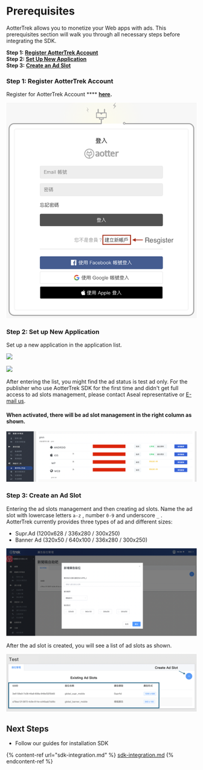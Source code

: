 # Prerequisites

AotterTrek allows you to monetize your Web apps with ads. This prerequisites section will walk you through all necessary steps before integrating the SDK.

**Step 1:** [**Register AotterTrek Account**](../../android/sdk-integration/prerequisites.md#step-1-register-aottertrek-account)****\
**Step 2:** [**Set Up New Application**](../../android/sdk-integration/prerequisites.md#step-2-set-up-new-application)****\
**Step 3:** [**Create an Ad Slot**](../../android/sdk-integration/prerequisites.md#step-3-create-an-ad-slot)

### **Step 1: Register AotterTrek Account**

Register for AotterTrek Account **** [**here**](https://trek.aotter.net)**.**

![](<../../.gitbook/assets/Resgister Account.png>)

### **Step 2: Set up New Application**

Set up a new application in the application list.

![](../../.gitbook/assets/%E8%9E%A2%E5%B9%95%E6%93%B7%E5%8F%96%E7%95%AB%E9%9D%A2%202021-07-01%20102811.png)

![](../../.gitbook/assets/%E8%9E%A2%E5%B9%95%E6%93%B7%E5%8F%96%E7%95%AB%E9%9D%A2%202021-07-01%20102928.png)

After entering the list, you might find the ad status is test ad only. For the publisher who use AotterTrek SDK for the first time and didn't get full access to ad slots management, please contact Aseal representative or [E-mail us](https://aseal.in/contactus).

#### **When activated, there will be ad slot management in the right column as shown.** <a href="#after-entering-the-list-you-will-find-that-when-the-advertisement-is-activated-there-will-be-slot-ma" id="after-entering-the-list-you-will-find-that-when-the-advertisement-is-activated-there-will-be-slot-ma"></a>

![](<../../.gitbook/assets/截圖 2021-09-14 下午2.48.18.png>)

### **Step 3: Create an Ad Slot**

Entering the ad slots management and then creating ad slots. Name the ad slot with lowercase letters `a-z` , number `0-9` and underscore `_` .\
AotterTrek currently provides three types of ad and different sizes:

* Supr.Ad (1200x628 / 336x280 / 300x250)
* Banner Ad (320x50 / 640x100 / 336x280 / 300x250)

![](<../../.gitbook/assets/截圖 2021-09-17 上午11.55.35.png>)

After the ad slot is created, you will see a list of ad slots as shown.

![](<../../.gitbook/assets/Web (1).png>)

## Next Steps

* Follow our guides for installation SDK

{% content-ref url="sdk-integration.md" %}
[sdk-integration.md](sdk-integration.md)
{% endcontent-ref %}


